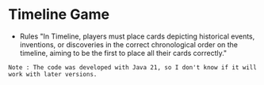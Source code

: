 # Timeline Game

- Rules
"In Timeline, players must place cards depicting historical events, inventions, or discoveries in the correct chronological order on the timeline, aiming to be the first to place all their cards correctly."

``Note : The code was developed with Java 21, so I don't know if it will work with later versions.``